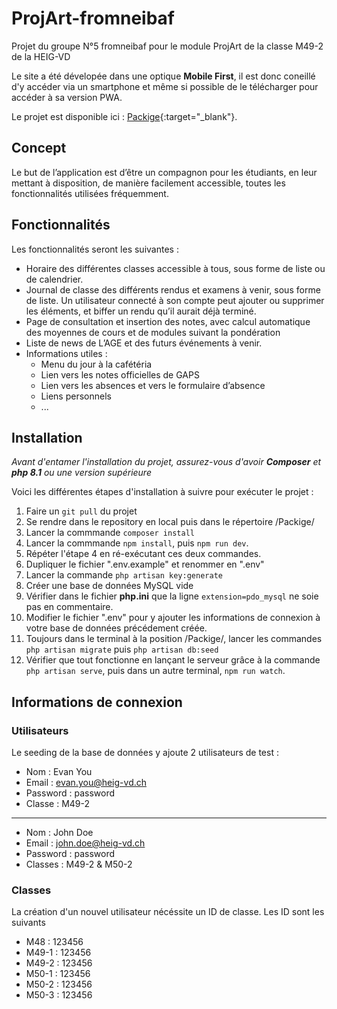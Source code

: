 # ProjArt-fromneibaf
Projet du groupe N°5 fromneibaf pour le module ProjArt de la classe M49-2 de la HEIG-VD

Le site a été dévelopée dans une optique **Mobile First**, il est donc coneillé d'y accéder via un smartphone et même si possible de le télécharger pour accéder à sa version PWA.

Le projet est disponible ici : [Packige](https://fromneibaf-pingouin.heig-vd.ch/){:target="\_blank"}.


## Concept
Le but de l’application est d’être un compagnon pour les étudiants, en leur mettant à disposition, de manière facilement accessible, toutes les fonctionnalités utilisées fréquemment.

## Fonctionnalités
Les fonctionnalités seront les suivantes  : 

- Horaire des différentes classes accessible à tous, sous forme de liste ou de calendrier.
- Journal de classe des différents rendus et examens à venir, sous forme de liste. Un utilisateur connecté à son compte peut ajouter ou supprimer les éléments, et biffer un rendu qu’il aurait déjà terminé.
- Page de consultation et insertion des notes, avec calcul automatique des moyennes de cours et de modules suivant la pondération
- Liste de news de L’AGE et des futurs événements à venir.
- Informations utiles :
    - Menu du jour à la cafétéria
    - Lien vers les notes officielles de GAPS
    - Lien vers les absences et vers le formulaire d’absence
    - Liens personnels
    - ...

## Installation
*Avant d'entamer l'installation du projet, assurez-vous d'avoir **Composer** et  **php 8.1** ou une version supérieure*

Voici les différentes étapes d'installation à suivre pour exécuter le projet :
1. Faire un `git pull` du projet
2. Se rendre dans le repository en local puis dans le répertoire /Packige/
3. Lancer la commmande `composer install`
4. Lancer la commmande `npm install`, puis `npm run dev`.
5. Répéter l'étape 4 en ré-exécutant ces deux commandes.
6. Dupliquer le fichier ".env.example" et renommer en ".env"
7. Lancer la commande `php artisan key:generate`
8. Créer une base de données MySQL vide
9. Vérifier dans le fichier **php.ini** que la ligne `extension=pdo_mysql` ne soie pas en commentaire.
10. Modifier le fichier ".env" pour y ajouter les informations de connexion à votre base de données précédement créée.
11. Toujours dans le terminal à la position /Packige/, lancer les commandes `php artisan migrate` puis `php artisan db:seed`
12. Vérifier que tout fonctionne en lançant le serveur grâce à la commande `php artisan serve`, puis dans un autre terminal, `npm run watch`.

## Informations de connexion
### Utilisateurs
Le seeding de la base de données y ajoute 2 utilisateurs de test :
- Nom :         Evan You
- Email :       evan.you@heig-vd.ch
- Password :    password
- Classe :     M49-2
---
- Nom :         John Doe
- Email :       john.doe@heig-vd.ch
- Password :    password
- Classes :     M49-2 & M50-2

### Classes
La création d'un nouvel utilisateur nécéssite un ID de classe.  Les ID sont les suivants
- M48 :       123456
- M49-1 :     123456
- M49-2 :     123456
- M50-1 :     123456
- M50-2 :     123456
- M50-3 :     123456


